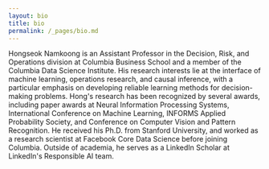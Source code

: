 ```yaml
---
layout: bio
title: bio
permalink: /_pages/bio.md
---
```

Hongseok Namkoong is an Assistant Professor in the Decision, Risk, and Operations division at Columbia Business School and a member of the Columbia Data Science Institute. His research interests lie at the interface of machine learning, operations research, and causal inference, with a particular emphasis on developing reliable learning methods for decision-making problems. Hong's research has been recognized by several awards, including paper awards at Neural Information Processing Systems, International Conference on Machine Learning, INFORMS Applied Probability Society, and Conference on Computer Vision and Pattern Recognition. He received his Ph.D. from Stanford University, and worked as a research scientist at Facebook Core Data Science before joining Columbia. Outside of academia, he serves as a LinkedIn Scholar at LinkedIn's Responsible AI team. 
